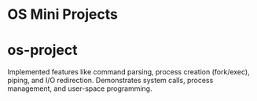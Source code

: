 # OS Mini Projects
# os-project
Implemented features like command parsing, process creation (fork/exec), piping, and I/O redirection. Demonstrates system calls, process management, and user-space programming.
